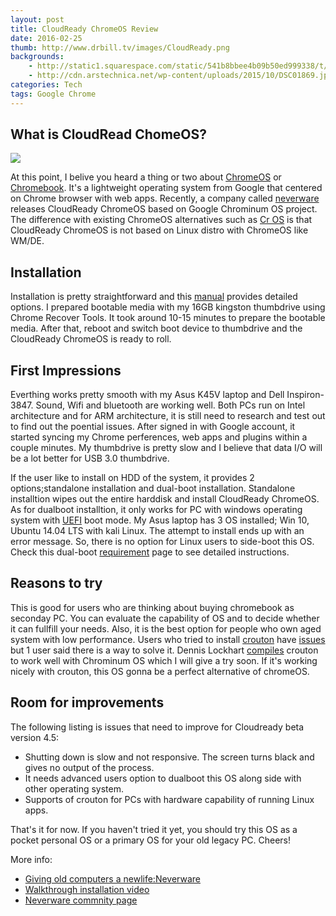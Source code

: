 ```yaml
---
layout: post
title: CloudReady ChromeOS Review
date: 2016-02-25
thumb: http://www.drbill.tv/images/CloudReady.png
backgrounds: 
    - http://static1.squarespace.com/static/541b8bbee4b09b50ed999338/t/5604d615e4b0b281489dd597/1443157525883/Productimage2.jpg
    - http://cdn.arstechnica.net/wp-content/uploads/2015/10/DSC01869.jpg
categories: Tech    
tags: Google Chrome
---
```


## What is CloudRead ChomeOS?
<img src="http://cdn.liliputing.com/wp-content/uploads/2015/10/150928113556-neverware-mix-of-machines-custom-1-680x292.jpg">

At this point, I belive you heard a thing or two about <a href="https://www.wikiwand.com/en/Chrome_OS" target="_blank">ChromeOS</a> or <a href="https://www.google.com/chromebook/" target="_blank">Chromebook</a>. It's a lightweight operating system from Google that centered on Chrome browser with web apps. Recently, a company called <a href="http://www.neverware.com/" target="_blank">neverware</a> releases CloudReady ChromeOS based on Google Chrominum OS project. The difference with existing ChromeOS alternatives such as <a href="http://getchrome.eu/" target="_blank">Cr OS</a> is that CloudReady ChromeOS is not based on Linux distro with ChromeOS like WM/DE. 

## Installation

Installation is pretty straightforward and this <a href="http://www.neverware.com/installation"> manual</a> provides detailed options. 
I prepared bootable media with my 16GB kingston thumbdrive using Chrome Recover Tools. It took around  10-15 minutes to prepare the bootable media. After that, reboot and switch boot device to thumbdrive and the CloudReady ChromeOS is ready to roll.

## First Impressions

Everthing works pretty smooth with my Asus K45V laptop and Dell Inspiron-3847. Sound, Wifi and bluetooth are working well. Both PCs run on Intel architecture and for ARM architecture, it is still need to research and test out to find out the poential issues. After signed in with Google account, it started syncing my Chrome perferences, web apps and plugins within a couple minutes. My thumbdrive is pretty slow and I believe that data I/O will be a lot better for USB 3.0 thumbdrive. 

If the user like to install on HDD of the system, it provides 2 options;standalone installation and dual-boot installation. Standalone installtion wipes out the entire harddisk and install CloudReady ChromeOS. As for dualboot installtion, it only works for PC with windows operating system with <a href="http://www.uefi.org/" target="_blank">UEFI</a> boot mode. My Asus laptop has 3 OS installed; Win 10, Ubuntu 14.04 LTS with kali Linux. The attempt to install ends up with an error message. So, there is no option for Linux users to side-boot this OS. Check this dual-boot [requirement](http://www.neverware.com/installation#installnotes) page to see detailed instructions.

## Reasons to try

This is good for users who are thinking about buying chromebook as seconday PC. You can evaluate the capability of OS and to decide whether it can fullfill your needs. Also, it is the best option for people who own aged system with low performance. Users who tried to install [crouton](https://github.com/dnschneid/crouton) have [issues](https://github.com/dnschneid/crouton/issues/2196) but 1 user said there is a way to solve it. Dennis Lockhart [compiles](https://drive.google.com/file/d/0B7fJGoH3F0qDNHotclhWWlNMMVk/view) crouton to work well with Chrominum OS which I will give a try soon. If it's working nicely with crouton, this OS gonna be a perfect alternative of chromeOS.

## Room for improvements
The following listing is issues that need to improve for Cloudready beta version 4.5:

* Shutting down is slow and not responsive. The screen turns black and gives no output of the process. 
* It needs advanced users option to dualboot this OS along side with other operating system.
* Supports of crouton for PCs with hardware capability of running Linux apps.

That's it for now. If you haven't tried it yet, you should try this OS as a pocket personal OS or a primary OS for your old legacy PC. Cheers!

More info:

* [Giving old computers a newlife:Neverware](https://www.youtube.com/watch?v=Ovwj0Wr9gS8)
* [Walkthrough installation video](https://www.youtube.com/watch?v=5Lt3kmGfJM8)
* [Neverware commnity page](https://neverware.zendesk.com/hc/en-us)